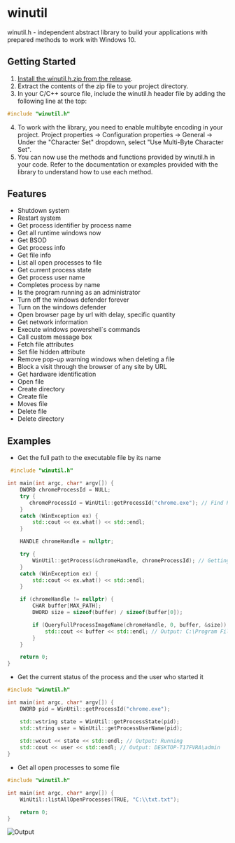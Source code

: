 # winutil

winutil.h - independent abstract library to build your applications with prepared methods to work with Windows 10.

## Getting Started

1. [Install the winutil.h.zip from the release](https://github.com/wandvvs/winutil/releases/tag/new).
2. Extract the contents of the zip file to your project directory.
3. In your C/C++ source file, include the winutil.h header file by adding the following line at the top:
```cpp
#include "winutil.h"
```
4. To work with the library, you need to enable multibyte encoding in your project. Project properties -> Configuration properties -> General -> Under the "Character Set" dropdown, select "Use Multi-Byte Character Set".
6. You can now use the methods and functions provided by winutil.h in your code. Refer to the documentation or examples provided with the library to understand how to use each method.

## Features
- Shutdown system
- Restart system
- Get process identifier by process name
- Get all runtime windows now
- Get BSOD
- Get process info
- Get file info
- List all open processes to file
- Get current process state
- Get process user name
- Completes process by name
- Is the program running as an administrator
- Turn off the windows defender forever
- Turn on the windows defender
- Open browser page by url with delay, specific quantity
- Get network information
- Execute windows powershell`s commands
- Call custom message box
- Fetch file attributes
- Set file hidden attribute
- Remove pop-up warning windows when deleting a file
- Block a visit through the browser of any site by URL
- Get hardware identification
- Open file
- Create directory
- Create file
- Moves file
- Delete file
- Delete directory

## Examples
- Get the full path to the executable file by its name
```cpp
 #include "winutil.h"

int main(int argc, char* argv[]) {
    DWORD chromeProcessId = NULL;
    try {
       chromeProcessId = WinUtil::getProcessId("chrome.exe"); // Find PID (process identifier) by name
    }
    catch (WinException ex) {
        std::cout << ex.what() << std::endl;
    }

    HANDLE chromeHandle = nullptr;

    try {
        WinUtil::getProcess(&chromeHandle, chromeProcessId); // Getting handle together with the early found PID
    }
    catch (WinException ex) {
        std::cout << ex.what() << std::endl;
    }

    if (chromeHandle != nullptr) {
        CHAR buffer[MAX_PATH];
        DWORD size = sizeof(buffer) / sizeof(buffer[0]);

        if (QueryFullProcessImageName(chromeHandle, 0, buffer, &size)) { // Get the full path to the executable file
            std::cout << buffer << std::endl; // Output: C:\Program Files\Google\Chrome\Application\chrome.exe
        }
    }

    return 0;
}
```
- Get the current status of the process and the user who started it
```cpp
#include "winutil.h"

int main(int argc, char* argv[]) {
    DWORD pid = WinUtil::getProcessId("chrome.exe");

    std::wstring state = WinUtil::getProcessState(pid);
    std::string user = WinUtil::getProcessUserName(pid);
    
    std::wcout << state << std::endl; // Output: Running
    std::cout << user << std::endl; // Output: DESKTOP-T17FVRA\admin
}
```
- Get all open processes to some file
```cpp
#include "winutil.h"

int main(int argc, char* argv[]) {
    WinUtil::listAllOpenProcesses(TRUE, "C:\\txt.txt");

    return 0;
}
```
![Output](https://media.discordapp.net/attachments/1130912178124361779/1157372687824474112/12333.png?ex=65185ecf&is=65170d4f&hm=72b6df613b703c12492edd9c2b695aa96f152414d39d68b10572964f6ae4aa81&=&width=851&height=676)
